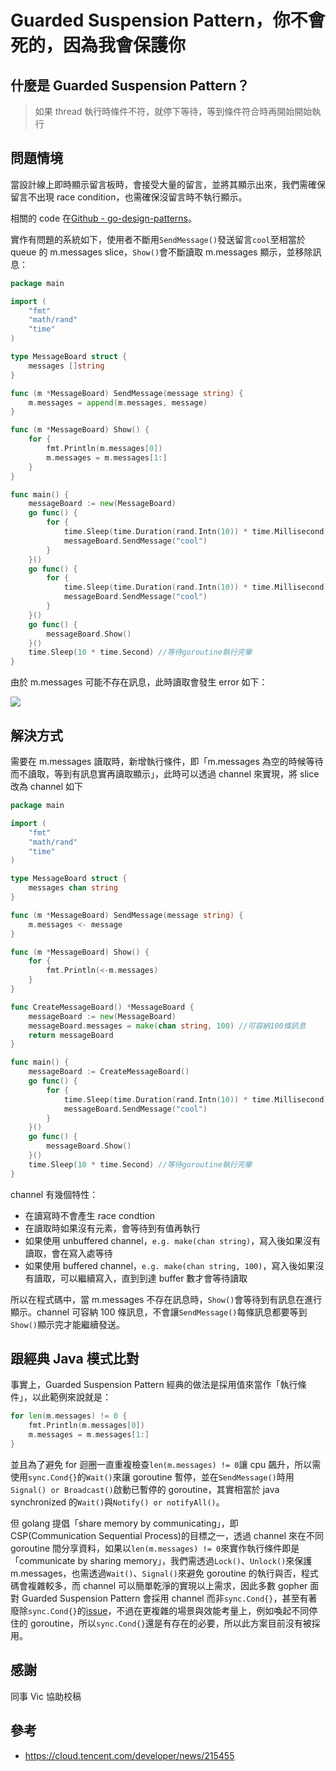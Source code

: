 # Guarded Suspension Pattern，你不會死的，因為我會保護你

## 什麼是 Guarded Suspension Pattern？

> 如果 thread 執行時條件不符，就停下等待，等到條件符合時再開始開始執行

## 問題情境

當設計線上即時顯示留言板時，會接受大量的留言，並將其顯示出來，我們需確保留言不出現 race condition，也需確保沒留言時不執行顯示。

相關的 code 在[Github - go-design-patterns](https://github.com/superj80820/go-design-patterns)。

實作有問題的系統如下，使用者不斷用`SendMessage()`發送留言`cool`至相當於 queue 的 m.messages slice，`Show()`會不斷讀取 m.messages 顯示，並移除訊息：

```go
package main

import (
	"fmt"
	"math/rand"
	"time"
)

type MessageBoard struct {
	messages []string
}

func (m *MessageBoard) SendMessage(message string) {
	m.messages = append(m.messages, message)
}

func (m *MessageBoard) Show() {
	for {
		fmt.Println(m.messages[0])
		m.messages = m.messages[1:]
	}
}

func main() {
	messageBoard := new(MessageBoard)
	go func() {
		for {
			time.Sleep(time.Duration(rand.Intn(10)) * time.Millisecond) //模擬各個client發送的隨機處理時間
			messageBoard.SendMessage("cool")
		}
	}()
	go func() {
		for {
			time.Sleep(time.Duration(rand.Intn(10)) * time.Millisecond) //模擬各個client發送的隨機處理時間
			messageBoard.SendMessage("cool")
		}
	}()
	go func() {
		messageBoard.Show()
	}()
	time.Sleep(10 * time.Second) //等待goroutine執行完畢
}
```

由於 m.messages 可能不存在訊息，此時讀取會發生 error 如下：

![](https://i.imgur.com/WUWehtr.png)

## 解決方式

需要在 m.messages 讀取時，新增執行條件，即「m.messages 為空的時候等待而不讀取，等到有訊息實再讀取顯示」，此時可以透過 channel 來實現，將 slice 改為 channel 如下

```go
package main

import (
	"fmt"
	"math/rand"
	"time"
)

type MessageBoard struct {
	messages chan string
}

func (m *MessageBoard) SendMessage(message string) {
	m.messages <- message
}

func (m *MessageBoard) Show() {
	for {
		fmt.Println(<-m.messages)
	}
}

func CreateMessageBoard() *MessageBoard {
	messageBoard := new(MessageBoard)
	messageBoard.messages = make(chan string, 100) //可容納100條訊息
	return messageBoard
}

func main() {
	messageBoard := CreateMessageBoard()
	go func() {
		for {
			time.Sleep(time.Duration(rand.Intn(10)) * time.Millisecond) //模擬各個client發送的隨機處理時間
			messageBoard.SendMessage("cool")
		}
	}()
	go func() {
		messageBoard.Show()
	}()
	time.Sleep(10 * time.Second) //等待goroutine執行完畢
}
```

channel 有幾個特性：

- 在讀寫時不會產生 race condtion
- 在讀取時如果沒有元素，會等待到有值再執行
- 如果使用 unbuffered channel，`e.g. make(chan string)`，寫入後如果沒有讀取，會在寫入處等待
- 如果使用 buffered channel，`e.g. make(chan string, 100)`，寫入後如果沒有讀取，可以繼續寫入，直到到達 buffer 數才會等待讀取

所以在程式碼中，當 m.messages 不存在訊息時，`Show()`會等待到有訊息在進行顯示。channel 可容納 100 條訊息，不會讓`SendMessage()`每條訊息都要等到`Show()`顯示完才能繼續發送。

## 跟經典 Java 模式比對

事實上，Guarded Suspension Pattern 經典的做法是採用值來當作「執行條件」，以此範例來說就是：

```go
for len(m.messages) != 0 {
	fmt.Println(m.messages[0])
	m.messages = m.messages[1:]
}
```

並且為了避免 for 迴圈一直重複檢查`len(m.messages) != 0`讓 cpu 飆升，所以需使用`sync.Cond{}`的`Wait()`來讓 goroutine 暫停，並在`SendMessage()`時用`Signal() or Broadcast()`啟動已暫停的 goroutine，其實相當於 java synchronized 的`Wait()`與`Notify() or notifyAll()`。

但 golang 提倡「share memory by communicating」，即 CSP(Communication Sequential Process)的目標之一，透過 channel 來在不同 goroutine 間分享資料，如果以`len(m.messages) != 0`來實作執行條件即是「communicate by sharing memory」，我們需透過`Lock()`、`Unlock()`來保護 m.messages，也需透過`Wait()`、`Signal()`來避免 goroutine 的執行與否，程式碼會複雜較多，而 channel 可以簡單乾淨的實現以上需求，因此多數 gopher 面對 Guarded Suspension Pattern 會採用 channel 而非`sync.Cond{}`，甚至有著廢除`sync.Cond{}`的[issue](https://github.com/golang/go/issues/21165)，不過在更複雜的場景與效能考量上，例如喚起不同停住的 goroutine，所以`sync.Cond{}`還是有存在的必要，所以此方案目前沒有被採用。

## 感謝

同事 Vic 協助校稿

## 參考

- https://cloud.tencent.com/developer/news/215455

